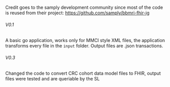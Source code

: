 
Credit goes to the samply development community since most of the code is reused from their project: https://github.com/samply/bbmri-fhir-ig 
###### V0.1
A basic go application, works only for MMCI style XML files, the application transforms
every file in the `input` folder. Output files are .json transactions.

###### V0.3
Changed the code to convert CRC cohort data model files to FHIR, output files were tested and are queriable by the SL
